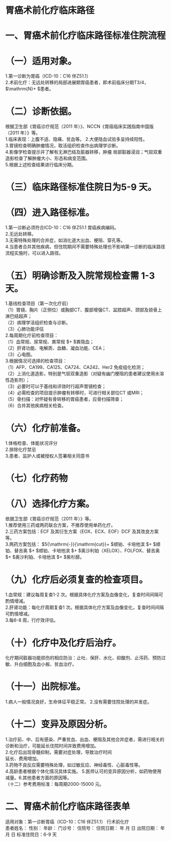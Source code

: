 # 胃癌术前化疗临床路径  
# 一、胃癌术前化疗临床路径标准住院流程  
# （一）适用对象。  
1.第一诊断为胃癌（ICD-10：C16 伴Z51.1）  
2.术前化疗：无远处转移的局部进展期胃癌患者，即术前临床分期T3/4， $\mathrm{N}+ $患者。  
# （二）诊断依据。  
根据卫生部《胃癌诊疗规范（2011 年）》、NCCN《胃癌临床实践指南中国版（2011 年）》等。  
1.临床表现：上腹不适、隐痛、贫血等。 2.大便隐血试验多呈持续阳性。  
3.胃镜检查明确肿瘤情况，取活组织检查作出病理学诊断。  
4.影像学检查提示并了解有无淋巴结及脏器转移，肿瘤 局部脏器浸润；气钡双重造影检查了解肿瘤大小、形态和病变范围。  
5.根据上述检查结果进行临床分期。  
# （三）临床路径标准住院日为5-9 天。  
# （四）进入路径标准。  
1.第一诊断必须符合ICD-10：C16 伴Z51.1 胃癌疾病编码。  
2.无远处转移。  
3.无需特殊处理的合并症，如消化道大出血、梗阻、穿孔等。  
4.当患者合并其他疾病，但住院期间不需要特殊处理也不影响第一诊断的临床路径流程实施时，可以进入路径。  
# （五）明确诊断及入院常规检查需 1-3 天。  
1.基线检查项目（第一次化疗前）  
（1）胃镜、胸片（正侧位）或胸部CT、腹部增强CT、盆腔超声、颈部及锁骨上淋巴结超声；  
（2）病理学活组织检查与诊断。  
（3）心肺功能评估  
2.每周期化疗前检查项目：  
（1）血常规、尿常规、粪常规 $+ $粪隐血；  
（2）肝肾功能、电解质、血糖、凝血功能、CEA；  
（3）心电图。  
3.根据情况可选择的检查项目：  
（1）AFP、CA199、CA125、CA724、CA242、Her2 免疫组化检测；  
（2）上消化道造影，特别是气钡双重造影（对疑有幽门梗阻的患者建议使用水溶性造影剂）；  
（3）必要时可以于基线和评效时行超声胃镜检查；  
（4）必需检查的项目提示肿瘤有转移时，可进行相关部位CT 或MRI；  
（5）骨扫描：对怀疑有骨转移的胃癌患者，应骨扫描筛查；  
（6）合并其他疾病相关检查。  
# （六）化疗前准备。  
1.体格检查、体能状况评分  
2.排除化疗禁忌  
3.患者、监护人或被授权人签署相关同意书  
# （七）化疗药物  
# （八）选择化疗方案。  
依据卫生部《胃癌诊疗规范（2011 年）》等。  
1.推荐使用三药或两药联合方案，不推荐使用单药化疗。  
2.三药方案包括：ECF 及其衍生方案（EOX、ECX、EOF）DCF 及其改良方案等。  
3.两药方案包括： $5{\mathrm{-}}{\mathrm{cut}}+ $顺铂、卡培他滨 $+ $顺铂、替吉奥 $+ $顺铂、卡培他滨 $+ $奥沙利铂（XELOX）、FOLFOX、替吉奥 $+ $奥沙利铂、卡培他滨 $+ $紫杉醇。  
# （九）化疗后必须复查的检查项目。  
1.血常规：建议每周复查1-2 次。根据具体化疗方案及血像变化，复查时间间隔可酌情增减。  
2.肝肾功能：每化疗周期复查1 次。根据具体化疗方案及血像变化，复查时间间隔可酌情增减。  
3.每6-8 周，行疗效评估。  
# （十）化疗中及化疗后治疗。  
化疗期间脏器功能损伤的相应防治：止吐、保肝、水化、抑酸剂、止泻药、预防过敏、升白细胞及血小板、贫血治疗。  
# （十一）出院标准。  
1.病人一般情况良好，生命体征平稳正常。 2.没有需要住院处理的并发症。  
# （十二）变异及原因分析。  
1.治疗前、中、后有感染、严重贫血、出血、梗阻及其他合并症者，需进行相关的诊断和治疗，可能延长住院时间并致费用增加。  
2.化疗后出现骨髓抑制，需要对症处理，导致治疗时间  
延长、费用增加。  
3.药物不良反应需要特殊处理，如过敏反应、神经毒性、心脏毒性等。  
4.高龄患者根据个体化情况具体实施。 5.医师认可的变异原因分析，如药物使用减量。6.其他患者方面的原因等。  
（十二）参考费用标准：每周期2000-15000 元。  
# 二、胃癌术前化疗临床路径表单  
适用对象：第一诊断胃癌（ICD-10：C16 伴Z51.1） 行术前化疗  
患者姓名：           性别：    年龄：    门诊号：       住院号：       住院日期：     年  月  日    出院日期：     年  月   日    标准住院日：6-9 天  
